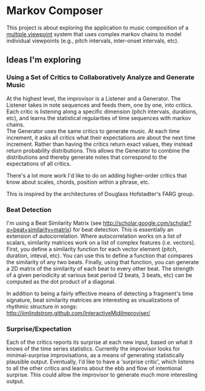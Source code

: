 # Markov Composer

This project is about exploring the application to music composition of a [multiple viewpoint](http://scholar.google.com/scholar?q=multiple+viewpoint+music&btnG=&hl=en&as_sdt=0%2C33) system that uses complex markov chains to model individual viewpoints (e.g., pitch intervals, inter-onset intervals, etc).

## Ideas I'm exploring

### Using a Set of Critics to Collaboratively Analyze and Generate Music

At the highest level, the improvisor is a Listener and a Generator.  The Listener takes in note sequences
and feeds them, one by one, into critics.  Each critic is listening along a specific dimension (pitch
intervals, durations, etc), and learns the statistical regularities of time sequences with markov chains.  
The Generator uses the same critics to generate music.  At each time increment, it asks all critics what
their expectations are about the next time increment.  Rather than having the critics return exact values,
they instead return probability distributions.  This allows the Generator to combine the distributions and
thereby generate notes that correspond to the expectations of all critics. 

There's a lot more work I'd like to do on adding higher-order critics that know about scales, chords, 
position within a phrase, etc.  

This is inspired by the architectures of Douglass Hofstadter's FARG group.

### Beat Detection

I'm using a Beat Similarity Matrix (see <http://scholar.google.com/scholar?q=beat+similarity+matrix>)
for beat detection.  This is essentially an extension of autocorrelation.  Where autocorrelation works
on a list of scalars, similarity matrices work on a list of complex features (i.e. vectors).  First, you 
define a similarity function for each vector element (pitch, duration, inteval, etc).  You can use this 
to define a function that compares the similarity of any two beats.  Finally, using that function, you can
generate a 2D matrix of the similarity of each beat to every other beat.  The strength of a given periodicity
at various beat period (2 beats, 3 beats, etc) can be computed as the dot product of a diagonal.  

In addition to being a fairly effective means of detecting a fragment's time signature, beat similarity
matrices are interesting as visualizations of rhythmic structure in songs: 
<http://jimlindstrom.github.com/InteractiveMidiImproviser/>

### Surprise/Expectation

Each of the critics reports its surprise at each new input, based on what it knows of the time series
statistics.  Currently the improvisor looks for minimal-surprise improvisations, as a means of generating
statistically plausible output.  Eventually, I'd like to have a 'surprise critic', which listens to all 
the other critics and learns about the ebb and flow of intentional surprise.  This could allow the
improvisor to generate much more interesting output.

